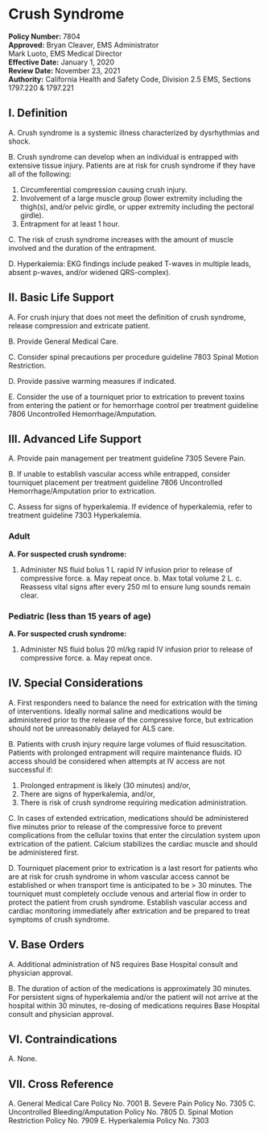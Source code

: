 # Crush Syndrome

**Policy Number:** 7804  
**Approved:** Bryan Cleaver, EMS Administrator  
Mark Luoto, EMS Medical Director  
**Effective Date:** January 1, 2020  
**Review Date:** November 23, 2021  
**Authority:** California Health and Safety Code, Division 2.5 EMS, Sections 1797.220 & 1797.221

## I. Definition

A. Crush syndrome is a systemic illness characterized by dysrhythmias and shock.

B. Crush syndrome can develop when an individual is entrapped with extensive tissue injury. Patients are at risk for crush syndrome if they have all of the following:
1. Circumferential compression causing crush injury.
2. Involvement of a large muscle group (lower extremity including the thigh(s), and/or pelvic girdle, or upper extremity including the pectoral girdle).
3. Entrapment for at least 1 hour.

C. The risk of crush syndrome increases with the amount of muscle involved and the duration of the entrapment.

D. Hyperkalemia: EKG findings include peaked T-waves in multiple leads, absent p-waves, and/or widened QRS-complex).

## II. Basic Life Support

A. For crush injury that does not meet the definition of crush syndrome, release compression and extricate patient.

B. Provide General Medical Care.

C. Consider spinal precautions per procedure guideline 7803 Spinal Motion Restriction.

D. Provide passive warming measures if indicated.

E. Consider the use of a tourniquet prior to extrication to prevent toxins from entering the patient or for hemorrhage control per treatment guideline 7806 Uncontrolled Hemorrhage/Amputation.

## III. Advanced Life Support

A. Provide pain management per treatment guideline 7305 Severe Pain.

B. If unable to establish vascular access while entrapped, consider tourniquet placement per treatment guideline 7806 Uncontrolled Hemorrhage/Amputation prior to extrication.

C. Assess for signs of hyperkalemia. If evidence of hyperkalemia, refer to treatment guideline 7303 Hyperkalemia.

### Adult

**A. For suspected crush syndrome:**

1. Administer NS fluid bolus 1 L rapid IV infusion prior to release of compressive force.
   a. May repeat once.
   b. Max total volume 2 L.
   c. Reassess vital signs after every 250 ml to ensure lung sounds remain clear.

### Pediatric (less than 15 years of age)

**A. For suspected crush syndrome:**

1. Administer NS fluid bolus 20 ml/kg rapid IV infusion prior to release of compressive force.
   a. May repeat once.

## IV. Special Considerations

A. First responders need to balance the need for extrication with the timing of interventions. Ideally normal saline and medications would be administered prior to the release of the compressive force, but extrication should not be unreasonably delayed for ALS care.

B. Patients with crush injury require large volumes of fluid resuscitation. Patients with prolonged entrapment will require maintenance fluids. IO access should be considered when attempts at IV access are not successful if:
1. Prolonged entrapment is likely (30 minutes) and/or,
2. There are signs of hyperkalemia, and/or,
3. There is risk of crush syndrome requiring medication administration.

C. In cases of extended extrication, medications should be administered five minutes prior to release of the compressive force to prevent complications from the cellular toxins that enter the circulation system upon extrication of the patient. Calcium stabilizes the cardiac muscle and should be administered first.

D. Tourniquet placement prior to extrication is a last resort for patients who are at risk for crush syndrome in whom vascular access cannot be established or when transport time is anticipated to be > 30 minutes. The tourniquet must completely occlude venous and arterial flow in order to protect the patient from crush syndrome. Establish vascular access and cardiac monitoring immediately after extrication and be prepared to treat symptoms of crush syndrome.

## V. Base Orders

A. Additional administration of NS requires Base Hospital consult and physician approval.

B. The duration of action of the medications is approximately 30 minutes. For persistent signs of hyperkalemia and/or the patient will not arrive at the hospital within 30 minutes, re-dosing of medications requires Base Hospital consult and physician approval.

## VI. Contraindications

A. None.

## VII. Cross Reference

A. General Medical Care Policy No. 7001
B. Severe Pain Policy No. 7305
C. Uncontrolled Bleeding/Amputation Policy No. 7805
D. Spinal Motion Restriction Policy No. 7909
E. Hyperkalemia Policy No. 7303

